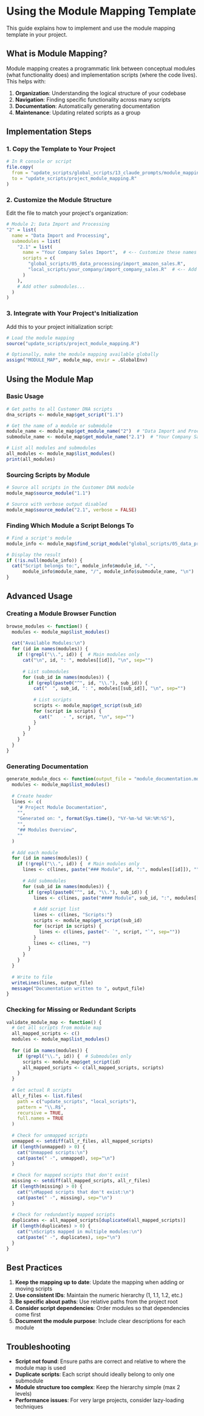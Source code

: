 # Using the Module Mapping Template

This guide explains how to implement and use the module mapping template in your project.

## What is Module Mapping?

Module mapping creates a programmatic link between conceptual modules (what functionality does) and implementation scripts (where the code lives). This helps with:

1. **Organization**: Understanding the logical structure of your codebase
2. **Navigation**: Finding specific functionality across many scripts
3. **Documentation**: Automatically generating documentation
4. **Maintenance**: Updating related scripts as a group

## Implementation Steps

### 1. Copy the Template to Your Project

```r
# In R console or script
file.copy(
  from = "update_scripts/global_scripts/13_claude_prompts/module_mapping_template.R",
  to = "update_scripts/project_module_mapping.R"
)
```

### 2. Customize the Module Structure

Edit the file to match your project's organization:

```r
# Module 2: Data Import and Processing
"2" = list(
  name = "Data Import and Processing",
  submodules = list(
    "2.1" = list(
      name = "Your Company Sales Import",  # <-- Customize these names
      scripts = c(
        "global_scripts/05_data_processing/import_amazon_sales.R",
        "local_scripts/your_company/import_company_sales.R"  # <-- Add your scripts
      )
    ),
    # Add other submodules...
  )
)
```

### 3. Integrate with Your Project's Initialization

Add this to your project initialization script:

```r
# Load the module mapping
source("update_scripts/project_module_mapping.R")

# Optionally, make the module mapping available globally
assign("MODULE_MAP", module_map, envir = .GlobalEnv)
```

## Using the Module Map

### Basic Usage

```r
# Get paths to all Customer DNA scripts
dna_scripts <- module_map$get_script("1.1")

# Get the name of a module or submodule
module_name <- module_map$get_module_name("2")  # "Data Import and Processing"
submodule_name <- module_map$get_module_name("2.1")  # "Your Company Sales Import"

# List all modules and submodules
all_modules <- module_map$list_modules()
print(all_modules)
```

### Sourcing Scripts by Module

```r
# Source all scripts in the Customer DNA module
module_map$source_module("1.1")

# Source with verbose output disabled
module_map$source_module("2.1", verbose = FALSE)
```

### Finding Which Module a Script Belongs To

```r
# Find a script's module
module_info <- module_map$find_script_module("global_scripts/05_data_processing/import_amazon_sales.R")

# Display the result
if (!is.null(module_info)) {
  cat("Script belongs to:", module_info$module_id, "-", 
      module_info$module_name, "/", module_info$submodule_name, "\n")
}
```

## Advanced Usage

### Creating a Module Browser Function

```r
browse_modules <- function() {
  modules <- module_map$list_modules()
  
  cat("Available Modules:\n")
  for (id in names(modules)) {
    if (!grepl("\\.", id)) {  # Main modules only
      cat("\n", id, ": ", modules[[id]], "\n", sep="")
      
      # List submodules
      for (sub_id in names(modules)) {
        if (grepl(paste0("^", id, "\\."), sub_id)) {
          cat("  ", sub_id, ": ", modules[[sub_id]], "\n", sep="")
          
          # List scripts
          scripts <- module_map$get_script(sub_id)
          for (script in scripts) {
            cat("    - ", script, "\n", sep="")
          }
        }
      }
    }
  }
}
```

### Generating Documentation

```r
generate_module_docs <- function(output_file = "module_documentation.md") {
  modules <- module_map$list_modules()
  
  # Create header
  lines <- c(
    "# Project Module Documentation",
    "",
    "Generated on: ", format(Sys.time(), "%Y-%m-%d %H:%M:%S"),
    "",
    "## Modules Overview",
    ""
  )
  
  # Add each module
  for (id in names(modules)) {
    if (!grepl("\\.", id)) {  # Main modules only
      lines <- c(lines, paste("### Module", id, ":", modules[[id]]), "")
      
      # Add submodules
      for (sub_id in names(modules)) {
        if (grepl(paste0("^", id, "\\."), sub_id)) {
          lines <- c(lines, paste("#### Module", sub_id, ":", modules[[sub_id]]), "")
          
          # Add script list
          lines <- c(lines, "Scripts:")
          scripts <- module_map$get_script(sub_id)
          for (script in scripts) {
            lines <- c(lines, paste("- `", script, "`", sep=""))
          }
          lines <- c(lines, "")
        }
      }
    }
  }
  
  # Write to file
  writeLines(lines, output_file)
  message("Documentation written to ", output_file)
}
```

### Checking for Missing or Redundant Scripts

```r
validate_module_map <- function() {
  # Get all scripts from module map
  all_mapped_scripts <- c()
  modules <- module_map$list_modules()
  
  for (id in names(modules)) {
    if (grepl("\\.", id)) {  # Submodules only
      scripts <- module_map$get_script(id)
      all_mapped_scripts <- c(all_mapped_scripts, scripts)
    }
  }
  
  # Get actual R scripts
  all_r_files <- list.files(
    path = c("update_scripts", "local_scripts"),
    pattern = "\\.R$",
    recursive = TRUE,
    full.names = TRUE
  )
  
  # Check for unmapped scripts
  unmapped <- setdiff(all_r_files, all_mapped_scripts)
  if (length(unmapped) > 0) {
    cat("Unmapped scripts:\n")
    cat(paste(" -", unmapped), sep="\n")
  }
  
  # Check for mapped scripts that don't exist
  missing <- setdiff(all_mapped_scripts, all_r_files)
  if (length(missing) > 0) {
    cat("\nMapped scripts that don't exist:\n")
    cat(paste(" -", missing), sep="\n")
  }
  
  # Check for redundantly mapped scripts
  duplicates <- all_mapped_scripts[duplicated(all_mapped_scripts)]
  if (length(duplicates) > 0) {
    cat("\nScripts mapped in multiple modules:\n")
    cat(paste(" -", duplicates), sep="\n")
  }
}
```

## Best Practices

1. **Keep the mapping up to date**: Update the mapping when adding or moving scripts
2. **Use consistent IDs**: Maintain the numeric hierarchy (1, 1.1, 1.2, etc.)
3. **Be specific about paths**: Use relative paths from the project root
4. **Consider script dependencies**: Order modules so that dependencies come first
5. **Document the module purpose**: Include clear descriptions for each module

## Troubleshooting

- **Script not found**: Ensure paths are correct and relative to where the module map is used
- **Duplicate scripts**: Each script should ideally belong to only one submodule
- **Module structure too complex**: Keep the hierarchy simple (max 2 levels)
- **Performance issues**: For very large projects, consider lazy-loading techniques